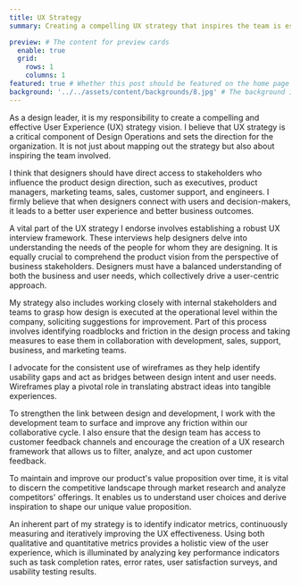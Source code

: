 ```yaml
---
title: UX Strategy
summary: Creating a compelling UX strategy that inspires the team is essential to team and company success. I advocate the my designers get direct access to stakeholders so that they can better understand the problems the need to solve in order to craft amazing user experiences and drive business outcomes. Establishing a robust UX interview framework, working closely with internal teams to improve design processes, and consistent use of wireframes are some of the key elements of my strategy. To maintain a competitive advantage, I advocate for market research and identification of indicator metrics to continuously measure and improve UX effectiveness.

preview: # The content for preview cards
  enable: true
  grid:
    rows: 1
    columns: 1
featured: true # Whether this post should be featured on the home page
background: '../../assets/content/backgrounds/8.jpg' # The background image used for preview cards
---
```


As a design leader, it is my responsibility to create a compelling and effective User Experience (UX) strategy vision. I believe that UX strategy is a critical component of Design Operations and sets the direction for the organization. It is not just about mapping out the strategy but also about inspiring the team involved.

I think that designers should have direct access to stakeholders who influence the product design direction, such as executives, product managers, marketing teams, sales, customer support, and engineers. I firmly believe that when designers connect with users and decision-makers, it leads to a better user experience and better business outcomes.

A vital part of the UX strategy I endorse involves establishing a robust UX interview framework. These interviews help designers delve into understanding the needs of the people for whom they are designing. It is equally crucial to comprehend the product vision from the perspective of business stakeholders. Designers must have a balanced understanding of both the business and user needs, which collectively drive a user-centric approach.

My strategy also includes working closely with internal stakeholders and teams to grasp how design is executed at the operational level within the company, soliciting suggestions for improvement. Part of this process involves identifying roadblocks and friction in the design process and taking measures to ease them in collaboration with development, sales, support, business, and marketing teams.

I advocate for the consistent use of wireframes as they help identify usability gaps and act as bridges between design intent and user needs. Wireframes play a pivotal role in translating abstract ideas into tangible experiences.

To strengthen the link between design and development, I work with the development team to surface and improve any friction within our collaborative cycle. I also ensure that the design team has access to customer feedback channels and encourage the creation of a UX research framework that allows us to filter, analyze, and act upon customer feedback.

To maintain and improve our product's value proposition over time, it is vital to discern the competitive landscape through market research and analyze competitors' offerings. It enables us to understand user choices and derive inspiration to shape our unique value proposition.

An inherent part of my strategy is to identify indicator metrics, continuously measuring and iteratively improving the UX effectiveness. Using both qualitative and quantitative metrics provides a holistic view of the user experience, which is illuminated by analyzing key performance indicators such as task completion rates, error rates, user satisfaction surveys, and usability testing results.
